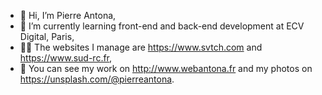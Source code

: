 - 👋 Hi, I’m Pierre Antona,
- 🌱 I’m currently learning front-end and back-end development at ECV Digital, Paris,
- 👨‍💻 The websites I manage are https://www.svtch.com and https://www.sud-rc.fr,
- 🎨 You can see my work on http://www.webantona.fr and my photos on https://unsplash.com/@pierreantona.

<!---
PierreAntona/PierreAntona is a ✨ special ✨ repository because its `README.md` (this file) appears on your GitHub profile.
You can click the Preview link to take a look at your changes.
--->
